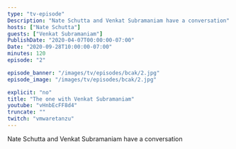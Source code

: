 ```yaml
---
type: "tv-episode"
Description: "Nate Schutta and Venkat Subramaniam have a conversation"
hosts: ["Nate Schutta"]
guests: ["Venkat Subramaniam"]
PublishDate: "2020-04-07T00:00:00-07:00"
Date: "2020-09-28T10:00:00-07:00"
minutes: 120
episode: "2"

episode_banner: "/images/tv/episodes/bcak/2.jpg"
episode_image: "/images/tv/episodes/bcak/2.jpg"

explicit: "no"
title: "The one with Venkat Subramaniam"
youtube: "vHnbEcFF8d4"
truncate: ""
twitch: "vmwaretanzu"
---
```


Nate Schutta and Venkat Subramaniam have a conversation
